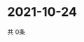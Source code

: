 # 2021-10-24
  共 0条

  <!-- BEGIN -->
  <!-- 最后更新时间Sun Oct 24 2021 11:02:26 GMT+0000 (Coordinated Universal Time) -->
  
  <!-- END -->
  
  